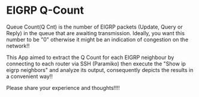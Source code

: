 # EIGRP Q-Count
Queue Count(Q Cnt) is the number of EIGRP packets (Update, Query or Reply) in the queue that are awaiting transmission. Ideally, you want this number to be "0" otherwise it might be an indication of congestion on the network!!                    
 
 This App aimed to extract the Q Count for each EIGRP neighbour by connecting to each router via SSH (Paramiko) then execute the "Show ip eigrp neighbors" and analyze its output, consequently depicts the results in a convenient way!!                                           
 
 
 Please share your experience and thoughts!!!!                 
